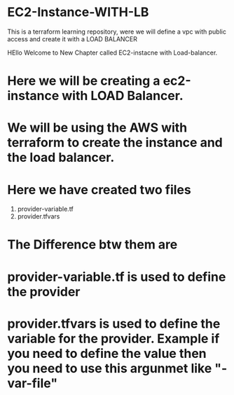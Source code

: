 # EC2-Instance-WITH-LB
This is a terraform learning repository, were we will define a vpc with public access and create it with a LOAD BALANCER

HEllo Welcome to New Chapter called EC2-instacne with Load-balancer.

# Here we will be creating a ec2-instance with LOAD Balancer.

# We will be using the AWS with terraform to create the instance and the load balancer.


# Here we have created two files
1. provider-variable.tf
2. provider.tfvars

# The Difference btw them are
# provider-variable.tf is used to define the provider
# provider.tfvars is used to define the variable for the provider. Example if you need to define the value then you need to use this argunmet like "-var-file"




